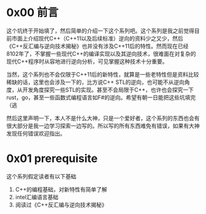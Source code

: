 # 0x00 前言

这个坑终于开始填了，然后简单的介绍一下这个系列吧。这个系列是我之前觉得目前市面上介绍现代C++（C++11以及后续标准）逆向的资料少之又少，然后《C++反汇编与逆向技术揭秘》也并没有涉及C++11后的特性。然而现在已经8102年了，不掌握一些现代C++的编译实现以及其逆向技术，很难面在对复杂的现代C++程序时从容地进行逆向分析，可见掌握这种技术十分重要。

当然，这个系列也不会仅限于C++11后的新特性，就算是一些老特性但是资料比较稀缺的话，这里也会涉及一下的，比方说C++ STL的逆向，也可能不从逆向角度，从开发角度探究一些STL的实现。甚至不会局限于C++，也许也会探究一下rust，go，甚至一些函数式编程语言如F#的逆向。希望有朝一日能把这些坑填完（逃

然后这里声明一下，本人不是什么大神，只是一个爱好者，这个系列的东西也会有很大部分是我一边学习探索一边写的。所以写的所有东西难免有错误，如果有大神发现任何错误欢迎指出。

# 0x01 prerequisite

这个系列假定读者有以下基础

1. C++的编程基础，对新特性有简单了解
2. intel汇编语言基础
3. 阅读过《C++反汇编与逆向技术揭秘》